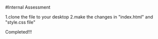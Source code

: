#Internal Assessment

1.clone the file to your desktop
2.make the changes in "index.html" and "style.css file"

Completed!!!

